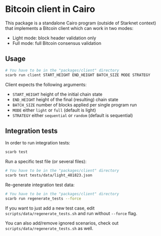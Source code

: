 # Bitcoin client in Cairo

This package is a standalone Cairo program (outside of Starknet context) that implements a Bitcoin client which can work in two modes:
- Light mode: block header validation only
- Full mode: full Bitcoin consensus validation

## Usage

```sh
# You have to be in the "packages/client" directory
scarb run client START_HEIGHT END_HEIGHT BATCH_SIZE MODE STRATEGY
```

Client expects the following arguments:
* `START_HEIGHT` height of the initial chain state
* `END_HEIGHT` height of the final (resulting) chain state
* `BATCH_SIZE` number of blocks applied per single program run
* `MODE` either `light` or `full` (default is light)
* `STRATEGY` either `sequential` or `random` (default is sequential)

## Integration tests

In order to run integration tests:

```sh
scarb test
```

Run a specific test file (or several files):

```sh
# You have to be in the "packages/client" directory
scarb test tests/data/light_481823.json
```

Re-generate integration test data:

```sh
# You have to be in the "packages/client" directory
scarb run regenerate_tests --force
```

If you want to just add a new test case, edit `scripts/data/regenerate_tests.sh` and run without `--force` flag.

You can also add/remove ignored scenarios, check out `scripts/data/regenerate_tests.sh` as well.
